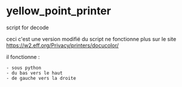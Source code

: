 # yellow_point_printer
script for decode

ceci c'est une version modifié du script ne fonctionne plus sur le site https://w2.eff.org/Privacy/printers/docucolor/

il fonctionne :
	
 	- sous python
	- du bas vers le haut
 	- de gauche vers la droite 
